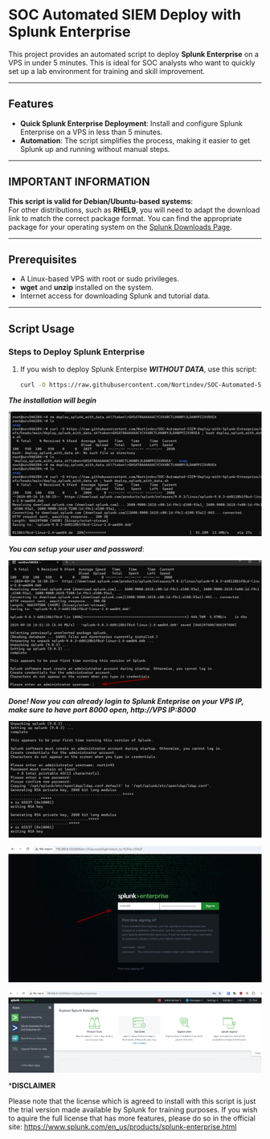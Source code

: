 # SOC Automated SIEM Deploy with Splunk Enterprise

This project provides an automated script to deploy **Splunk Enterprise** on a VPS in under 5 minutes. This is ideal for SOC analysts who want to quickly set up a lab environment for training and skill improvement.

---

## Features

- **Quick Splunk Enterprise Deployment**: Install and configure Splunk Enterprise on a VPS in less than 5 minutes.
- **Automation**: The script simplifies the process, making it easier to get Splunk up and running without manual steps.

---

## IMPORTANT INFORMATION

**This script is valid for Debian/Ubuntu-based systems**:  
   For other distributions, such as **RHEL9**, you will need to adapt the download link to match the correct package format. You can find the appropriate package for your operating system on the [Splunk Downloads Page](https://www.splunk.com/en_us/download.html).

---

## Prerequisites

- A Linux-based VPS with root or sudo privileges.
- **wget** and **unzip** installed on the system.
- Internet access for downloading Splunk and tutorial data.

---

## Script Usage

### Steps to Deploy Splunk Enterprise

1. If you wish to deploy Splunk Enterpise ***WITHOUT DATA***, use this script:
   ```bash
   curl -O https://raw.githubusercontent.com/Nortindev/SOC-Automated-SIEM-Deploy-with-Splunk-Enterprise/refs/heads/main/deploy_splunk_without_data.sh ; bash deploy_splunk_without_data.sh
   ```

***The installation will begin***

![Part1](images/install-1.png)

***You can setup your user and password***:

![Part2](images/install-2.png)

***Done! Now you can already login to Splunk Enteprise on your VPS IP, make sure to have port 8000 open, http://VPS IP:8000***

![Part4](images/install-4.png)

![Part5](images/install-5.jpeg)

![Part6](images/install-6.png)


***DISCLAIMER**

Please note that the license which is agreed to install with this script is just the trial version made available by Splunk for training purposes. If you wish to aquire the full license that has more features, please do so in the official site: https://www.splunk.com/en_us/products/splunk-enterprise.html



